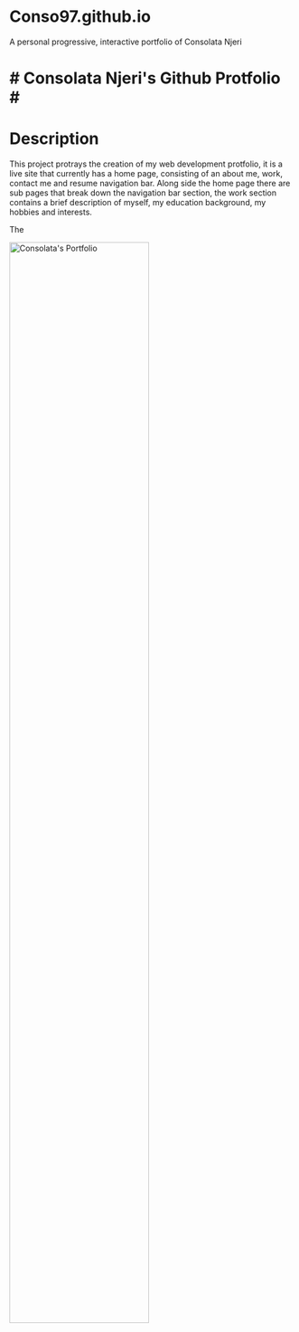 # Conso97.github.io

A personal progressive, interactive portfolio of Consolata Njeri

# # Consolata Njeri's Github Protfolio # #

# Description #

This project protrays the creation of my web development protfolio, it is a live site that currently has a home page, consisting of an about me, work, contact me and resume navigation bar. Along side the home page there are sub pages that break down the navigation bar section, the work section contains a brief description of myself, my education background, my hobbies and interests. 

The 

<img id="styledImage"
    src="../css/Consolata's Portfolio.jpg" width="70%" height="70%"
    alt="Consolata's Portfolio"
  />